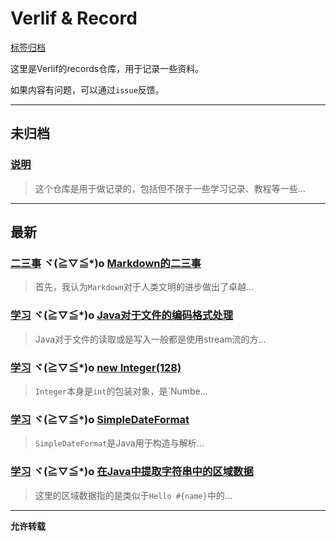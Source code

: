 # Verlif & Record

[标签归档](tags.md)

这里是Verlif的records仓库，用于记录一些资料。

如果内容有问题，可以通过`issue`反馈。

------

## 未归档

### [说明](docs//说明.md)

> 这个仓库是用于做记录的，包括但不限于一些学习记录、教程等一些...

------

## 最新

### [二三事](tags/二三事.md) ヾ(≧▽≦*)o  [Markdown的二三事](docs/二三事/Markdown的二三事.md)

> 首先，我认为`Markdown`对于人类文明的进步做出了卓越...

### [学习](tags/学习.md) ヾ(≧▽≦*)o  [Java对于文件的编码格式处理](docs/学习/Java对于文件的编码格式处理.md)

> Java对于文件的读取或是写入一般都是使用stream流的方...

### [学习](tags/学习.md) ヾ(≧▽≦*)o  [new Integer(128)](docs/学习/new&#32;Integer(128).md)

> `Integer`本身是`int`的包装对象，是`Numbe...

### [学习](tags/学习.md) ヾ(≧▽≦*)o  [SimpleDateFormat](docs/学习/SimpleDateFormat.md)

> `SimpleDateFormat`是Java用于构造与解析...

### [学习](tags/学习.md) ヾ(≧▽≦*)o  [在Java中提取字符串中的区域数据](docs/学习/使用Java提取字符串中的区域数据.md)

> 这里的区域数据指的是类似于`Hello #{name}`中的...

------

__允许转载__
